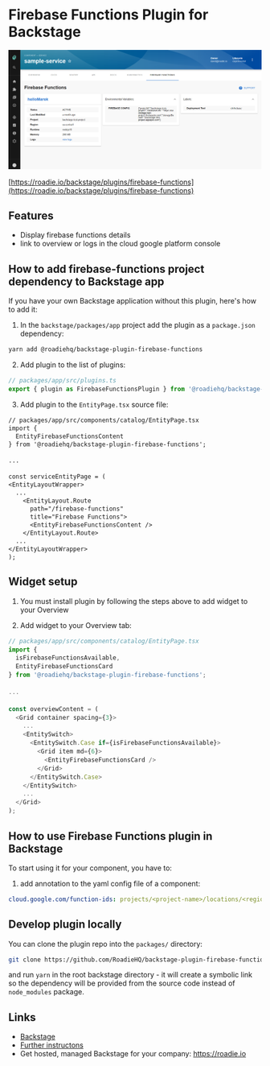 # Firebase Functions Plugin for Backstage

![details in the Firebase Functions plugin for Backstage](https://raw.githubusercontent.com/RoadieHQ/backstage-plugin-firebase-functions/master/docs/firebase-function-details.png)

[https://roadie.io/backstage/plugins/firebase-functions](https://roadie.io/backstage/plugins/firebase-functions)

## Features

- Display firebase functions details
- link to overview or logs in the cloud google platform console

## How to add firebase-functions project dependency to Backstage app

If you have your own Backstage application without this plugin, here's how to add it:

1. In the `backstage/packages/app` project add the plugin as a `package.json` dependency:

```bash
yarn add @roadiehq/backstage-plugin-firebase-functions
```

2. Add plugin to the list of plugins:

```ts
// packages/app/src/plugins.ts
export { plugin as FirebaseFunctionsPlugin } from '@roadiehq/backstage-plugin-firebase-functions';
```

3. Add plugin to the `EntityPage.tsx` source file:

```tsx
// packages/app/src/components/catalog/EntityPage.tsx
import {
  EntityFirebaseFunctionsContent
} from '@roadiehq/backstage-plugin-firebase-functions';

...

const serviceEntityPage = (
<EntityLayoutWrapper>
  ...
    <EntityLayout.Route 
      path="/firebase-functions"
      title="Firebase Functions">
      <EntityFirebaseFunctionsContent />
    </EntityLayout.Route>
  ...
</EntityLayoutWrapper>
);
```

## Widget setup
1. You must install plugin by following the steps above to add widget to your Overview

2. Add widget to your Overview tab:

```ts
// packages/app/src/components/catalog/EntityPage.tsx
import {
  isFirebaseFunctionsAvailable,
  EntityFirebaseFunctionsCard
} from '@roadiehq/backstage-plugin-firebase-functions';

...

const overviewContent = (
  <Grid container spacing={3}>
    ...
    <EntitySwitch>
      <EntitySwitch.Case if={isFirebaseFunctionsAvailable}>
        <Grid item md={6}>
          <EntityFirebaseFunctionsCard />
        </Grid>
      </EntitySwitch.Case>
    </EntitySwitch>
    ...
  </Grid>
);

```

## How to use Firebase Functions plugin in Backstage

To start using it for your component, you have to:

1. add annotation to the yaml config file of a component:

```yml
cloud.google.com/function-ids: projects/<project-name>/locations/<region-name>/functions/<function-name>
```

## Develop plugin locally

You can clone the plugin repo into the `packages/` directory:

```sh
git clone https://github.com/RoadieHQ/backstage-plugin-firebase-functions.git firebase-functions
```

and run `yarn` in the root backstage directory - it will create a symbolic link so the dependency will be provided from the source code instead of `node_modules` package.

## Links

- [Backstage](https://backstage.io)
- [Further instructons](https://roadie.io/backstage/plugins/firebase-functions/)
- Get hosted, managed Backstage for your company: https://roadie.io
